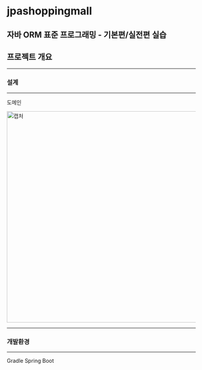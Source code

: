 # jpashoppingmall
자바 ORM 표준 프로그래밍 - 기본편/실전편 실습
---
## 프로젝트 개요
---
### 설계
---
도메인

<img width="563" alt="캡처" src="https://user-images.githubusercontent.com/76679463/105836499-99bd5f00-6010-11eb-86c6-c923eb42a6f8.PNG">

---
### 개발환경
---
Gradle
Spring Boot

